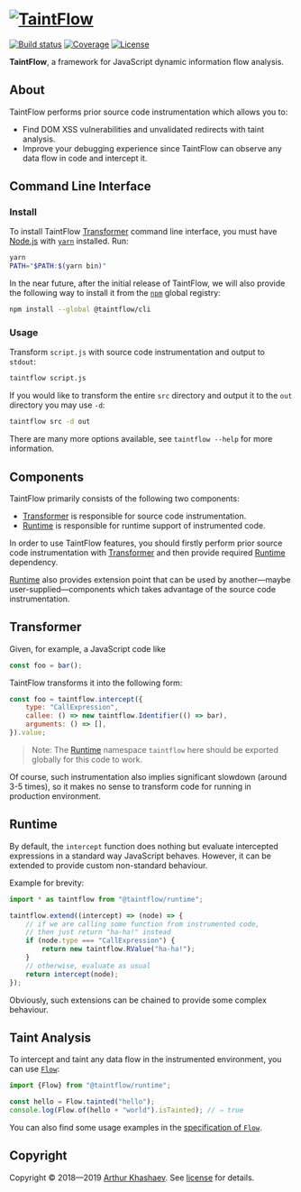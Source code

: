 # [![TaintFlow][taintflow-logo]][TaintFlow]

[![Build status][travis-image]][travis-url]
[![Coverage][coverage-image]][coverage-url]
[![License][license-image]][license]

**TaintFlow**, a framework for JavaScript dynamic information flow analysis.

## About

TaintFlow performs prior source code instrumentation which allows you to:

* Find DOM XSS vulnerabilities and unvalidated redirects with taint analysis.
* Improve your debugging experience since TaintFlow can observe any data flow
in code and intercept it.

## Command Line Interface

### Install

To install TaintFlow [Transformer] command line interface, you must have
[Node.js] with [`yarn`] installed. Run:

```bash
yarn
PATH="$PATH:$(yarn bin)"
```

In the near future, after the initial release of TaintFlow, we will also
provide the following way to install it from the [`npm`] global registry:

```bash
npm install --global @taintflow/cli
```

[Node.js]: https://nodejs.org
[`npm`]: https://www.npmjs.com
[`yarn`]: https://yarnpkg.com

### Usage

Transform `script.js` with source code instrumentation and output to `stdout`:

```bash
taintflow script.js
```

If you would like to transform the entire `src` directory and output it to the
`out` directory you may use `-d`:

```bash
taintflow src -d out
```

There are many more options available, see `taintflow --help` for more
information.

## Components

TaintFlow primarily consists of the following two components:

* [Transformer] is responsible for source code instrumentation.
* [Runtime] is responsible for runtime support of instrumented code.

In order to use TaintFlow features, you should firstly perform prior source code
instrumentation with [Transformer] and then provide required [Runtime]
dependency.

[Runtime] also provides extension point that can be used by another—maybe
user-supplied—components which takes advantage of the source code
instrumentation.

## Transformer

Given, for example, a JavaScript code like

```javascript
const foo = bar();
```

TaintFlow transforms it into the following form:

```javascript
const foo = taintflow.intercept({
    type: "CallExpression",
    callee: () => new taintflow.Identifier(() => bar),
    arguments: () => [],
}).value;
```

> Note: The [Runtime] namespace `taintflow` here should be exported globally
> for this code to work.

Of course, such instrumentation also implies significant slowdown (around 3-5
times), so it makes no sense to transform code for running in production
environment.

## Runtime

By default, the `intercept` function does nothing but evaluate intercepted
expressions in a standard way JavaScript behaves. However, it can be extended
to provide custom non-standard behaviour.

Example for brevity:

```javascript
import * as taintflow from "@taintflow/runtime";

taintflow.extend((intercept) => (node) => {
    // if we are calling some function from instrumented code,
    // then just return "ha-ha!" instead
    if (node.type === "CallExpression") {
        return new taintflow.RValue("ha-ha!");
    }
    // otherwise, evaluate as usual
    return intercept(node);
});
```

Obviously, such extensions can be chained to provide some complex behaviour.

## Taint Analysis

To intercept and taint any data flow in the instrumented environment, you can
use [`Flow`]:

```javascript
import {Flow} from "@taintflow/runtime";

const hello = Flow.tainted("hello");
console.log(Flow.of(hello + "world").isTainted); // ⇒ true
```

You can also find some usage examples in the [specification of `Flow`].

[`Flow`]: packages/taintflow-runtime/src/tainter/Flow.ts
[specification of `Flow`]: packages/taintflow-runtime/test/tainter/Flow.spec.ts

## Copyright

Copyright © 2018—2019 [Arthur Khashaev]. See [license] for details.

[Arthur Khashaev]: https://khashaev.ru
[TaintFlow]: https://taintflow.org
[license]: LICENSE.txt
[Transformer]: #transformer
[Runtime]: #runtime

[taintflow-logo]: https://taintflow.org/logo.svg
[travis-image]: https://travis-ci.com/Invizory/taintflow.svg?token=WkVhXoQxLrMaL8YrwSfP&branch=master
[travis-url]: https://travis-ci.com/Invizory/taintflow
[license-image]: https://img.shields.io/badge/license-MIT-green.svg
[coverage-image]: https://codecov.io/gh/Invizory/taintflow/branch/master/graph/badge.svg?token=4tjFZ3dqMH
[coverage-url]: https://codecov.io/gh/Invizory/taintflow
